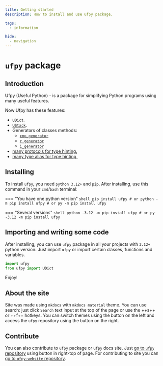 ```yaml
---
title: Getting started
description: How to install and use ufpy package.

tags:
  - information

hide:
  - navigation
---
```


# `ufpy` package

## Introduction

Ufpy (Useful Python) - is a package for simplifying Python programs using many useful features.

Now Ufpy has these features:

- [`UDict`](useful_classes/udict.md "Useful dict.").
- [`UStack`](useful_classes/ustack.md "Useful stack.").
- Generators of classes methods:
    - [`cmp_generator`](generators.md "Compare generator. In latest python version were deleted __cmp__ method. With this generator you can use __cmp__ in your class")
    - [`r_generator`](generators.md "Reverse generator. Generating __r...__ methods for math operations")
    - [`i_generator`](generators.md "I methods generator. Generating __i...__ method for math operations")
- [many protocols for type hinting.](type_checking/protocols.md)
- [many type alias for type hinting.](type_checking/type_alias.md)

## Installing

To install `ufpy`, you need `python 3.12+` and `pip`.
After installing, use this command in your `cmd`/`bash` terminal:

=== "You have one python version"
    ```shell
    pip install ufpy
    # or
    python -m pip install ufpy
    # or
    py -m pip install ufpy
    ```

=== "Several versions"
    ```shell
    python -3.12 -m pip install ufpy
    # or
    py -3.12 -m pip install ufpy
    ```

## Importing and writing some code

After installing, you can use `ufpy` package in all your projects with `3.12+` python version.
Just import `ufpy` or import certain classes, functions and variables.

```python
import ufpy
from ufpy import UDict
```

Enjoy!

## About the site

Site was made using `mkdocs` with `mkdocs material` theme. You can use search: just click `Search`
text input at the top of the page or use the ++s++ or ++f++ hotkeys. You can switch themes using the
button on the left and access the `ufpy` repository using the button on the right.

## Contribute

You can also contribute to `ufpy` package or `ufpy` docs site. Just 
[go to `ufpy` repository](https://github.com/honey-team/ufpy) using
button in right-top of page. For contributing to site you can
[go to `ufpy-website` repository](https://github.com/honey-team/ufpy-website).
